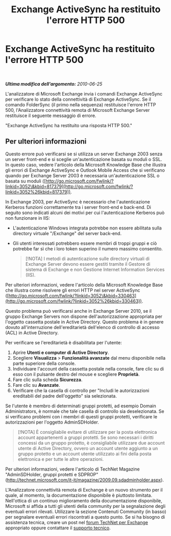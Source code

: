 ﻿---
title: Exchange ActiveSync ha restituito l'errore HTTP 500
TOCTitle: Exchange ActiveSync ha restituito l'errore HTTP 500
ms:assetid: 620c5ce8-3595-4658-9a7a-ec76c10e4a69
ms:mtpsurl: https://technet.microsoft.com/it-it/library/Dd439375(v=EXCHG.80)
ms:contentKeyID: 27341553
ms.date: 10/25/2013
mtps_version: v=EXCHG.80
_tocRel: dd439364(v=exchg.80)/toc.json
ms.translationtype: HT
---

# Exchange ActiveSync ha restituito l'errore HTTP 500

 

_**Ultima modifica dell'argomento:** 2010-06-25_

L'analizzatore di Microsoft Exchange invia i comandi Exchange ActiveSync per verificare lo stato della connettività di Exchange ActiveSync. Se il comando FolderSync (il primo nella sequenza) restituisce l'errore HTTP 500, l'Analizzatore connettività remota di Microsoft Exchange Server restituisce il seguente messaggio di errore.

"Exchange ActiveSync ha restituito una risposta HTTP 500."

## Per ulteriori informazioni

Questo errore può verificarsi se si utilizza un server Exchange 2003 senza un server front-end e si sceglie un'autenticazione basata su moduli o SSL. In questo caso, vedere l'articolo della Microsoft Knowledge Base che illustra gli errori di Exchange ActiveSync e Outlook Mobile Access che si verificano quando per Exchange Server 2003 è necessaria un'autenticazione SSL o basata su moduli ([http://go.microsoft.com/fwlink/?linkid=3052\&kbid=817379](http://go.microsoft.com/fwlink/?linkid=3052%26kbid=817379)).

In Exchange 2003, per ActiveSync è necessario che l'autenticazione Kerberos funzioni correttamente tra i server front-end e back-end. Di seguito sono indicati alcuni dei motivi per cui l'autenticazione Kerberos può non funzionare in IIS:

  - L'autenticazione Windows integrata potrebbe non essere abilitata sulla directory virtuale "/Exchange" del server back-end.  
  - Gli utenti interessati potrebbero essere membri di troppi gruppi e ciò potrebbe far sì che i loro token superino il numero massimo consentito.  

    > [!NOTA]
    > I metodi di autenticazione sulle directory virtuali di Exchange Server devono essere gestiti tramite il Gestore di sistema di Exchange e non Gestione Internet Information Services (IIS).



Per ulteriori informazioni, vedere l'articolo della Microsoft Knowledge Base che illustra come risolvere gli errori HTTP nel server ActiveSync ([http://go.microsoft.com/fwlink/?linkid=3052\&kbid=330463](http://go.microsoft.com/fwlink/?linkid=3052%26kbid=330463)).

Questo problema può verificarsi anche in Exchange Server 2010, se il gruppo Exchange Servers non dispone dell'autorizzazione appropriata per l'oggetto cassetta postale in Active Directory. Questo problema è in genere dovuto all'interruzione dell'ereditarietà dell'elenco di controllo di accesso (ACL) in Active Directory.

Per verificare se l'ereditarietà è disabilitata per l'utente:

1.  Aprire **Utenti e computer di Active Directory**.  
2.  Scegliere **Visualizza** \> **Funzionalità avanzate** dal menu disponibile nella parte superiore della console.  
3.  Individuare l'account della cassetta postale nella console, fare clic su di esso con il pulsante destro del mouse e scegliere **Proprietà**.  
4.  Fare clic sulla scheda **Sicurezza**.  
5.  Fare clic su **Avanzate**.  
6.  Verificare che la casella di controllo per "Includi le autorizzazioni ereditabili del padre dell'oggetto" sia selezionata.  

Se l'utente è membro di determinati gruppi protetti, ad esempio Domain Administrators, è normale che tale casella di controllo sia deselezionata. Se si verificano problemi con i membri di questi gruppi protetti, verificare le autorizzazioni per l'oggetto AdminSDHolder.


> [!NOTA]
> È consigliabile evitare di utilizzare per la posta elettronica account appartenenti a gruppi protetti. Se sono necessari i diritti concessi da un gruppo protetto, è consigliabile utilizzare due account utente di Active Directory, ovvero un account utente aggiunto a un gruppo protetto e un account utente utilizzato ai fini della posta elettronica e per tutte le altre operazioni.



Per ulteriori informazioni, vedere l'articolo di TechNet Magazine "AdminSDHolder, gruppi protetti e SDPROP" (<http://technet.microsoft.com/it-it/magazine/2009.09.sdadminholder.aspx>).

L'Analizzatore connettività remota di Exchange è un nuovo strumento per il quale, al momento, la documentazione disponibile è piuttosto limitata. Nell'ottica di un continuo miglioramento della documentazione disponibile, Microsoft si affida a tutti gli utenti della community per la segnalazione degli eventuali errori rilevati. Utilizzare la sezione Contenuti Community (in basso) per segnalare eventuali errori riscontrati a questo punto. Se si ha bisogno di assistenza tecnica, creare un post nel [forum TechNet per Exchange](http://go.microsoft.com/fwlink/?linkid=73420) appropriato oppure contattare il [supporto tecnico](http://go.microsoft.com/fwlink/?linkid=8158).

